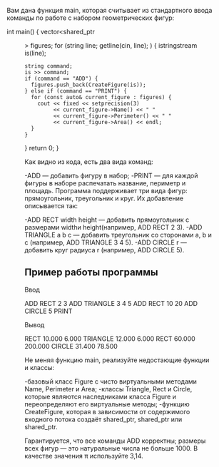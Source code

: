 Вам дана функция main, которая считывает из стандартного ввода команды по работе с набором геометрических фигур:

int main() {
  vector<shared_ptr<Figure>> figures;
  for (string line; getline(cin, line); ) {
    istringstream is(line);

    string command;
    is >> command;
    if (command == "ADD") {
      figures.push_back(CreateFigure(is));
    } else if (command == "PRINT") {
      for (const auto& current_figure : figures) {
        cout << fixed << setprecision(3)
             << current_figure->Name() << " "
             << current_figure->Perimeter() << " "
             << current_figure->Area() << endl;
      }
    }
  }
  return 0;
}

Как видно из кода, есть два вида команд:

-ADD — добавить фигуру в набор;
-PRINT — для каждой фигуры в наборе распечатать название, периметр и площадь.
Программа поддерживает три вида фигур: прямоугольник, треугольник и круг. Их добавление описывается так:

-ADD RECT width height — добавить прямоугольник с размерами widthи height(например, ADD RECT 2 3).
-ADD TRIANGLE a b c — добавить треугольник со сторонами a, b и c (например, ADD TRIANGLE 3 4 5).
-ADD CIRCLE r — добавить круг радиуса r (например, ADD CIRCLE 5).

## Пример работы программы

Ввод

ADD RECT 2 3
ADD TRIANGLE 3 4 5
ADD RECT 10 20
ADD CIRCLE 5
PRINT

Вывод

RECT 10.000 6.000
TRIANGLE 12.000 6.000
RECT 60.000 200.000
CIRCLE 31.400 78.500

Не меняя функцию main, реализуйте недостающие функции и классы:

-базовый класс Figure с чисто виртуальными методами Name, Perimeter и Area;
-классы Triangle, Rect и Circle, которые являются наследниками класса Figure и переопределяют его виртуальные методы;
-функцию CreateFigure, которая в зависимости от содержимого входного потока создаёт shared_ptr<Rect>, shared_ptr<Triangle> или shared_ptr<Circle>.

Гарантируется, что все команды ADD корректны; размеры всех фигур — это натуральные числа не больше 1000. В качестве значения π используйте 3,14.

